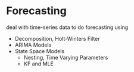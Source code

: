 # Forecasting

deal with time-series data to do forecasting using

- Decomposition, Holt-Winters Filter
- ARIMA Models
- State Space Models
    - Nesting, Time Varying Parameters
    - KF and MLE 